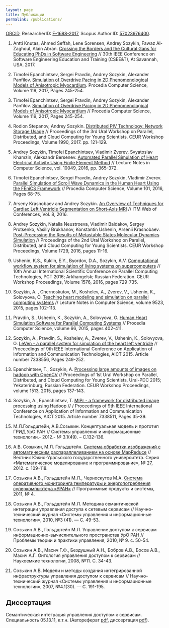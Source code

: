 ```yaml
---
layout: page
title: Публикации
permalink: /publications/
---
```

[ORCID](http://orcid.org/0000-0002-5018-9433), ResearcherID: [F-1688-2017](http://www.researcherid.com/rid/F-1688-2017), Scopus Author ID: [57023976400](http://www.scopus.com/inward/authorDetails.url?authorID=57023976400&partnerID=MN8TOARS).

1. Antti Knutas, Ahmed Seffah, Lene Sorensen, Andrey Sozykin, Fawaz Al-Zaghoul, Alain Abran. [Crossing the Borders and the Cultural Gaps for Educating PhDs in Software Engineering](http://ieeexplore.ieee.org/document/8166713/) // 30th IEEE Conference on Software Engineering Education and Training (CSEE&T), At Savannah, USA. 2017.

2. Timofei Epanchintsev, Sergei Pravdin, Andrey Sozykin, Alexander Panfilov. [Simulation of Overdrive Pacing in 2D Phenomenological Models of Anisotropic Myocardium](https://www.sciencedirect.com/science/article/pii/S187705091732392X). Procedia Computer Science, Volume 119, 2017, Pages 245-254.

1. Timofei Epanchintsev, Sergei Pravdin, Andrey Sozykin, Alexander Panfilov. [Simulation of Overdrive Pacing in 2D Phenomenological Models of Anisotropic Myocardium](https://www.sciencedirect.com/science/article/pii/S187705091732392X) // Procedia Computer Science, Volume 119, 2017, Pages 245-254.

1. Rodion Stepanov, Andrey Sozykin. [Distributed PIV Technology: Network Storage Usage](http://ceur-ws.org/Vol-1990/paper-14.pdf) // Proceedings of the 3rd Ural Workshop on Parallel, Distributed, and Cloud Computing for Young Scientists. CEUR Workshop Proceedings, Volume 1990, 2017. pp. 121-129.

1. Andrey Sozykin, Timofei Epanchintsev, Vladimir Zverev, Svyatoslav Khamzin, Aleksandr Bersenev. [Automated Parallel Simulation of Heart Electrical Activity Using Finite Element Method](http://dx.doi.org/10.1007/978-3-319-49956-7_29) // Lecture Notes in Computer Science, vol. 10049, 2016, pp. 365-372.

1. Timofei Epanchintsev, Sergei Pravdin, Andrey Sozykin, Vladimir Zverev. [Parallel Simulation of Scroll Wave Dynamics in the Human Heart Using the FEniCS Framework](http://www.sciencedirect.com/science/article/pii/S1877050916326771/pdf?md5=f2fef2c4b71381599201bf7f1ff02c0d&pid=1-s2.0-S1877050916326771-main.pdf) // Procedia Computer Science, Volume 101, 2016, Pages 68-75. 
1. Arseny Krasnobaev and Andrey Sozykin. [An Overview of Techniques for Cardiac Left Ventricle Segmentation on Short-Axis MRI](http://www.itm-conferences.org/articles/itmconf/abs/2016/03/itmconf_icbda2016_01003/itmconf_icbda2016_01003.html) // ITM Web of Conferences, Vol. 8, 2016.
1. Andrey Sozykin, Natalia Neustroeva, Vladimir Baidakov, Sergey Protsenko, Vasiliy Brukhanov, Konstantin Ushenin, Arsenii Krasnobaev. [Post-Processing the Results of Metastable States Molecular Dynamics Simulation](http://ceur-ws.org/Vol-1729/paper-02.pdf) // Proceedings of the 2nd Ural Workshop on Parallel, Distributed, and Cloud Computing for Young Scientists. CEUR Workshop Proceedings, Volume 1729, 2016, pages 11-16.
1. Ushenin, K.S.,  Kuklin, E.Y.,  Byordov, D.A.,  Sozykin, A.V. [Computational workflow system for simulation of living systems on supercomputers](http://ceur-ws.org/Vol-1576/101.pdf) // 10th Annual International Scientific Conference on Parallel Computing Technologies, PCT 2016; Arkhangelsk; Russian Federation. CEUR Workshop Proceedings, Volume 1576, 2016, pages 729-735.
2. Sozykin, A. ,  Chernoskutov, M.,  Koshelev, A.,  Zverev, V.,  Ushenin, K.,  Solovyova, O. [Teaching heart modeling and simulation on parallel computing systems](http://link.springer.com/chapter/10.1007%2F978-3-319-27308-2_9) // Lecture Notes in Computer Science, volume 9523, 2015, pages 102-113. 
3. Pravdin, S.,  Ushenin, K.,  Sozykin, A.,  Solovyova, O. [Human Heart Simulation Software for Parallel Computing Systems](http://www.sciencedirect.com/science/article/pii/S1877050915033955) // Procedia Computer Science, volume 66, 2015, pages 402-411.
4. Sozykin, A.,  Pravdin, S.,  Koshelev, A.,  Zverev, V.,  Ushenin, K.,  Solovyova, O. [LeVen - a parallel system for simulation of the heart left ventricle](http://ieeexplore.ieee.org/xpls/abs_all.jsp?arnumber=7338556) // Proceedings of 9th IEEE International Conference on Application of Information and Communication Technologies, AICT 2015. Article number 7338556, Pages 249-252.
5. Epanchintsev, T.,  Sozykin, A. [Processing large amounts of images on hadoop with OpenCV](http://ceur-ws.org/Vol-1513/paper-14.pdf) // Proceedings of 1st Ural Workshop on Parallel, Distributed, and Cloud Computing for Young Scientists, Ural-PDC 2015; Yekaterinburg; Russian Federation. CEUR Workshop Proceedings, volume 1513, 2015, pages 137-143.
6. Sozykin, A.,  Epanchintsev, T. [MIPr - a framework for distributed image processing using Hadoop](http://ieeexplore.ieee.org/xpls/abs_all.jsp?arnumber=7338511) // / Proceedings of 9th IEEE International Conference on Application of Information and Communication Technologies, AICT 2015. Article number 7338511, Pages 35-39.
7. М.Л.Гольдштейн, А.В.Созыкин.  Концептуальная модель и прототип ГРИД УрО РАН // Системы управления и информационные технологии.- 2012.- № 3.1(49). – С.132-136.
8. А.В. Созыкин, М.Л. Гольдштейн. [Система обработки изображений с автоматическим распараллеливанием на основе MapReduce](http://mmp.vestnik.susu.ru/pdf/286/11.pdf) // Вестник Южно-Уральского государственного университета. Серия «Математическое моделирование и программирование», № 27, 2012. с. 109-118.
9. Созыкин А.В., Гольдштейн М.Л., Черноскутов М.А. [Система оперативного мониторинга температуры и энергопотребления суперкомпьютера «УРАН»](http://www.swsys.ru/print/article_print.php?id=2930) // Программные продукты и системы, 2011, № 4.
10. Созыкин А.В., Гольдштейн М.Л. Методика семантической интеграции управления доступа к сетевым сервисам // Научно-технический журнал «Системы управления и информационные технологии», 2010, №3 (41). — С. 49-53.
11. Созыкин А.В., Гольдштейн М.Л. Управление доступом к сервисам информационно-вычислительного пространства УрО РАН // Проблемы теории и практики управления, 2010, № 9. c. 50-54.
12. Созыкин А.В., Масич Г.Ф., Бездушный А.Н., Бобров А.В., Босов А.В., Масич А.Г. Онтология управления доступом к сервисам // Наукоемкие технологии, 2008,  №11. С. 34-43.
13. Созыкин А.В. Модели и методы создания интегрированной инфраструктуры управления доступом к сервисам // Научно-технический журнал «Системы управления и информационные технологии», 2007, №4.1(30). — С. 191-195.

## Диссертация

Семантическая интеграция управления доступом к сервисам. Специальность 05.13.11, к.т.н. (Автореферат [pdf](/assets/avtoreferat.pdf), диссертация [pdf](/assets/phdthesis.pdf)).


